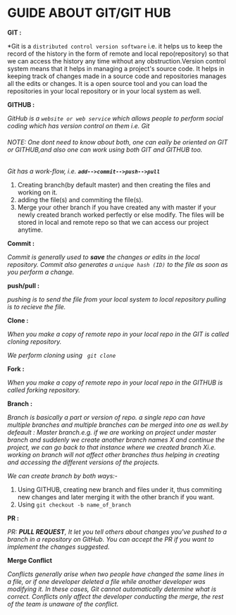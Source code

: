 # **GUIDE ABOUT GIT/GIT HUB**

**GIT :**

*Git is a ```distributed control version software``` i.e. it helps us to keep the record of the history in the form of remote and local repo(repository) so that we can access the history any time without any obstruction.Version control system means that it helps in  managing a project's source code. It helps in keeping track of changes made in a source code and repositories manages all the edits or changes. It is a open source tool and you can load the repositories in your local repository or in your local system as well.

**GITHUB :**

*GitHub is a ```website or web service``` which allows people to perform social coding which has version control on them i.e. Git*

###### NOTE: One dont need to know about both, one can eaily be oriented on GIT or GITHUB,and also one can work using both GIT and GITHUB too.

*Git has a work-flow, i.e. **```add-->commit-->push-->pull```***
1. Creating branch(by default master) and then creating the files and working on it.
2. adding the file(s) and commiting the file(s).
3. Merge your other branch if you have created any with master if your newly created branch worked perfectly or else modify.
The files will be stored in local and remote repo so that we can access our project anytime.



**Commit :**

*Commit is generally used to **save** the changes or edits in the local repository. Commit also generates a ```unique hash (ID)``` to the file as soon as you perform a change.*

**push/pull :**

*pushing is to send the file from your local system to local repository
pulling is to recieve the file.*

**Clone :**

*When you make a copy of remote repo in your local repo in the GIT is called cloning repository.*

*We perform cloning using ``` git clone```*

**Fork :**

*When you make a copy of remote repo in your local repo in the GITHUB is called forking repository.*

**Branch :**

*Branch is basically a part or version of repo. a single repo can have multiple branches and multiple branches can be merged into one as well.by defeault : Master branch.e.g. if we are working on project under master branch and suddenly we create another branch names X and continue the project, we can go back to that instance where we created branch Xi.e. working on branch will not affect other branches thus helping in creating and accessing the different versions of the projects.*

*We can create branch by both ways:-*

1. Using GITHUB, creating new branch and files under it, thus commiting new changes and later merging it with the other branch if you want.
2. Using ```git checkout -b name_of_branch```

**PR :**

*PR: **PULL REQUEST**, It let you tell others about changes you've pushed to a branch in a repository on GitHub. You can accept the PR if you want to implement the changes suggested.*

**Merge Conflict**

*Conflicts generally arise when two people have changed the same lines in a file, or if one developer deleted a file while another developer was modifying it. In these cases, Git cannot automatically determine what is correct. Conflicts only affect the developer conducting the merge, the rest of the team is unaware of the conflict.*

